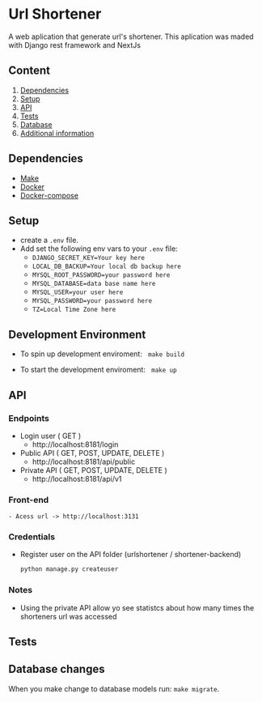 # Url Shortener

A web aplication that generate url's shortener. This aplication was maded with Django rest framework and NextJs

## Content

1. [Dependencies](#dependencies)
2. [Setup](#setup)
4. [API](#api)
6. [Tests](#tests)
7. [Database](#database-changes)
8. [Additional information](#additional-information)

## Dependencies

- [Make](https://www.gnu.org/doc/doc.html)
- [Docker](https://docs.docker.com/reference/)
- [Docker-compose](https://docs.docker.com/compose/)

## Setup

- create a `.env` file.
- Add set the following env vars to your `.env` file:
  - `DJANGO_SECRET_KEY=Your key here`
  - `LOCAL_DB_BACKUP=Your local db backup here`
  - `MYSQL_ROOT_PASSWORD=your password here`
  - `MYSQL_DATABASE=data base name here`
  - `MYSQL_USER=your user here`
  - `MYSQL_PASSWORD=your password here`
  - `TZ=Local Time Zone here`

## Development Environment

- To spin up development enviroment: &nbsp; `make build`

- To start the development enviroment: &nbsp; `make up` 

## API

### Endpoints
  - Login user ( GET )
    - http://localhost:8181/login
  - Public API ( GET, POST, UPDATE, DELETE )
    - http://localhost:8181/api/public
  - Private API ( GET, POST, UPDATE, DELETE )
    - http://localhost:8181/api/v1

### Front-end
    - Acess url -> http://localhost:3131
### Credentials 
  - Register user on the API folder (urlshortener / shortener-backend)
    ```bash
    python manage.py createuser
    ```

### Notes

- Using the private API allow yo see statistcs about how many times the shorteners url was accessed


## Tests


## Database changes

When you make change to database models run: `make migrate`.


